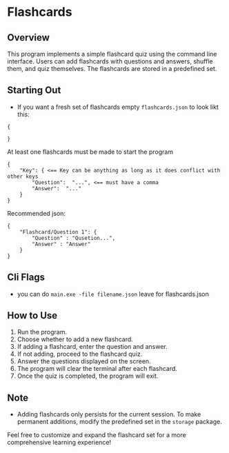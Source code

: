 # Flashcards

## Overview
This program implements a simple flashcard quiz using the command line interface. Users can add flashcards with questions and answers, shuffle them, and quiz themselves. The flashcards are stored in a predefined set.

## Starting Out
- If you want a fresh set of flashcards empty `flashcards.json` to look likt this:
```
{

}
```
At least one flashcards must be made to start the program
```
{
    "Key": { <== Key can be anything as long as it does conflict with other keys 
        "Question":  "...", <== must have a comma
        "Answer":  "..."
    }
}
```
Recommended json:
```
{
    "Flashcard/Question 1": {
        "Question" : "Qusetion...",
        "Answer" : "Answer"
    }
}
```

## Cli Flags

- you can do ```main.exe -file filename.json``` leave for flashcards.json

## How to Use

1. Run the program.
2. Choose whether to add a new flashcard.
3. If adding a flashcard, enter the question and answer.
4. If not adding, proceed to the flashcard quiz.
5. Answer the questions displayed on the screen.
6. The program will clear the terminal after each flashcard.
7. Once the quiz is completed, the program will exit.

## Note
- Adding flashcards only persists for the current session. To make permanent additions, modify the predefined set in the `storage` package.

Feel free to customize and expand the flashcard set for a more comprehensive learning experience!